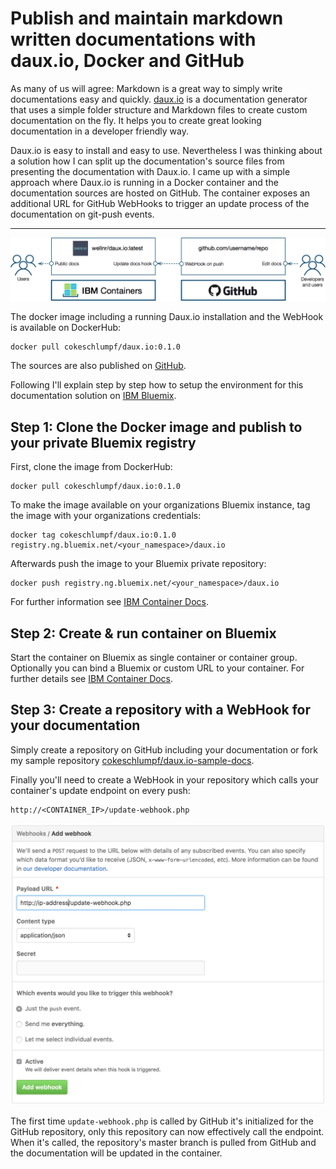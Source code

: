 # Publish and maintain markdown written documentations with daux.io, Docker and GitHub

As many of us will agree: Markdown is a great way to simply write documentations easy and quickly. [daux.io](http://daux.io/) is a documentation generator that uses a simple folder structure and Markdown files to create custom documentation on the fly. It helps you to create great looking documentation in a developer friendly way.

Daux.io is easy to install and easy to use. Nevertheless I was thinking about a solution how I can split up the documentation's source files from presenting the documentation with Daux.io. I came up with a simple approach where Daux.io is running in a Docker container and the documentation sources are hosted on GitHub. The container exposes an additional URL for GitHub WebHooks to trigger an update process of the documentation on git-push events.

---

![Solution Overview](https://raw.githubusercontent.com/cokeSchlumpf/rethink-it/master/images/2016-09-05_daux-overview.png)

The docker image including a running Daux.io installation and the WebHook is available on DockerHub:

```
docker pull cokeschlumpf/daux.io:0.1.0
```

The sources are also published on [GitHub](http://github.com/cokeschlumpf/daux.io).

Following I'll explain step by step how to setup the environment for this documentation solution on [IBM Bluemix](https://console.ng.bluemix.net).

## Step 1: Clone the Docker image and publish to your private Bluemix registry

First, clone the image from DockerHub:

```
docker pull cokeschlumpf/daux.io:0.1.0
```

To make the image available on your organizations Bluemix instance, tag the image with your organizations credentials:

```
docker tag cokeschlumpf/daux.io:0.1.0 registry.ng.bluemix.net/<your_namespace>/daux.io
```

Afterwards push the image to your Bluemix private repository:

```
docker push registry.ng.bluemix.net/<your_namespace>/daux.io
```

For further information see [IBM Container Docs](https://console.ng.bluemix.net/docs/containers/container_images_pulling.html).

## Step 2: Create & run container on Bluemix

Start the container on Bluemix as single container or container group. Optionally you can bind a Bluemix or custom URL to your container. For further details see [IBM Container Docs](https://console.ng.bluemix.net/docs/containers/container_index.html).

## Step 3: Create a repository with a WebHook for your documentation

Simply create a repository on GitHub including your documentation or fork my sample repository [cokeschlumpf/daux.io-sample-docs](http://github.com/cokeschlumpf/daux.io-sample-docs).

Finally you'll need to create a WebHook in your repository which calls your container's update endpoint on every push:

```
http://<CONTAINER_IP>/update-webhook.php
```

![GitHub Web Hook configuration](https://raw.githubusercontent.com/cokeSchlumpf/rethink-it/master/images/2016-09-05_daux-github-webhook.png)

The first time `update-webhook.php` is called by GitHub it's initialized for the GitHub repository, only this repository can now effectively call the endpoint. When it's called, the repository's master branch is pulled from GitHub and the documentation will be updated in the container.
